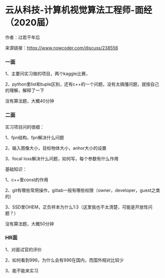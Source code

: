 # 云从科技-计算机视觉算法工程师-面经（2020届）

作者：过若干年后

来源链接：https://www.nowcoder.com/discuss/238556



### **一面**

1、主要问实习做的项目，两个kaggle比赛，

2、python里list和tuple区别，还有c++的一个问题，没有太搞懂问题，就按自己的理解，解释了一下

没有算法题，大概40分钟



### 二面

实习项目问的很细： 

  1、fpn结构，fpn解决什么问题 

  2、输入图像大小，目标物体大小，anhor大小的设置 

  3、focal loss解决什么问题，如何写，每个参数有什么作用 

  基础知识： 

  1、c++里const的作用 

  2、git有哪些常用操作，gitlab一般有哪些权限（owner，developer，guest之类的） 

  3、SSD里OHEM，正负样本为什么1:3（这里我也不太清楚，可能是开放性问题？） 

  没有算法题，大概50分钟 



### HR面

1、对面试官的评价

2、如何看到996，为什么会有996在国内，而国外相对比较少

3、能不能来实习